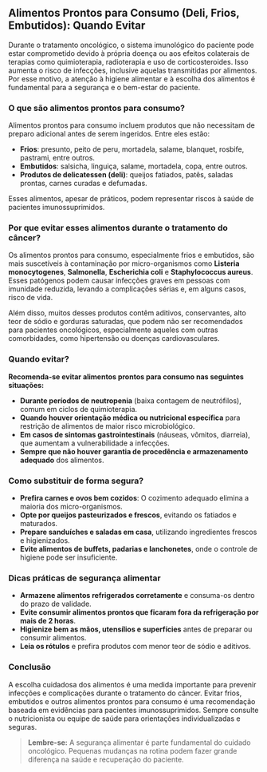 
## Alimentos Prontos para Consumo (Deli, Frios, Embutidos): Quando Evitar

Durante o tratamento oncológico, o sistema imunológico do paciente pode estar comprometido devido à própria doença ou aos efeitos colaterais de terapias como quimioterapia, radioterapia e uso de corticosteroides. Isso aumenta o risco de infecções, inclusive aquelas transmitidas por alimentos. Por esse motivo, a atenção à higiene alimentar e à escolha dos alimentos é fundamental para a segurança e o bem-estar do paciente.

### O que são alimentos prontos para consumo?

Alimentos prontos para consumo incluem produtos que não necessitam de preparo adicional antes de serem ingeridos. Entre eles estão:

- **Frios**: presunto, peito de peru, mortadela, salame, blanquet, rosbife, pastrami, entre outros.
- **Embutidos**: salsicha, linguiça, salame, mortadela, copa, entre outros.
- **Produtos de delicatessen (deli)**: queijos fatiados, patês, saladas prontas, carnes curadas e defumadas.

Esses alimentos, apesar de práticos, podem representar riscos à saúde de pacientes imunossuprimidos.

### Por que evitar esses alimentos durante o tratamento do câncer?

Os alimentos prontos para consumo, especialmente frios e embutidos, são mais suscetíveis à contaminação por micro-organismos como **Listeria monocytogenes**, **Salmonella**, **Escherichia coli** e **Staphylococcus aureus**. Esses patógenos podem causar infecções graves em pessoas com imunidade reduzida, levando a complicações sérias e, em alguns casos, risco de vida.

Além disso, muitos desses produtos contêm aditivos, conservantes, alto teor de sódio e gorduras saturadas, que podem não ser recomendados para pacientes oncológicos, especialmente aqueles com outras comorbidades, como hipertensão ou doenças cardiovasculares.

### Quando evitar?

**Recomenda-se evitar alimentos prontos para consumo nas seguintes situações:**

- **Durante períodos de neutropenia** (baixa contagem de neutrófilos), comum em ciclos de quimioterapia.
- **Quando houver orientação médica ou nutricional específica** para restrição de alimentos de maior risco microbiológico.
- **Em casos de sintomas gastrointestinais** (náuseas, vômitos, diarreia), que aumentam a vulnerabilidade a infecções.
- **Sempre que não houver garantia de procedência e armazenamento adequado** dos alimentos.

### Como substituir de forma segura?

- **Prefira carnes e ovos bem cozidos**: O cozimento adequado elimina a maioria dos micro-organismos.
- **Opte por queijos pasteurizados e frescos**, evitando os fatiados e maturados.
- **Prepare sanduíches e saladas em casa**, utilizando ingredientes frescos e higienizados.
- **Evite alimentos de buffets, padarias e lanchonetes**, onde o controle de higiene pode ser insuficiente.

### Dicas práticas de segurança alimentar

- **Armazene alimentos refrigerados corretamente** e consuma-os dentro do prazo de validade.
- **Evite consumir alimentos prontos que ficaram fora da refrigeração por mais de 2 horas**.
- **Higienize bem as mãos, utensílios e superfícies** antes de preparar ou consumir alimentos.
- **Leia os rótulos** e prefira produtos com menor teor de sódio e aditivos.

### Conclusão

A escolha cuidadosa dos alimentos é uma medida importante para prevenir infecções e complicações durante o tratamento do câncer. Evitar frios, embutidos e outros alimentos prontos para consumo é uma recomendação baseada em evidências para pacientes imunossuprimidos. Sempre consulte o nutricionista ou equipe de saúde para orientações individualizadas e seguras.

> **Lembre-se:** A segurança alimentar é parte fundamental do cuidado oncológico. Pequenas mudanças na rotina podem fazer grande diferença na saúde e recuperação do paciente.
```
